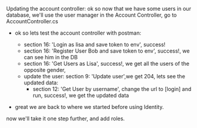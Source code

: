 Updating the account controller:
ok so now that we have some users in our database,
we'll use the user manager in the Account Controller, go to AccountController.cs

* ok so lets test the account controller with postman:
    * section 16: 'Login as lisa and save token to env', success!
    * section 16: 'Register User Bob and save token to env', success!, we can see him in the DB
    * section 16: 'Get Users as Lisa', success!, we get all the users of the opposite gender,
    * update the user: section 9: 'Update user',we get 204, lets see the updated data:
        * section 12: 'Get User by username', change the url to [login] and run, success!, we get the updated data

* great we are back to where we started before using Identity.

now we'll take it one step further, and add roles. 
